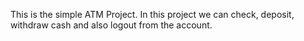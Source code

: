 This is the simple ATM Project. 
In this project we can check, deposit, withdraw cash and also logout from the account. 
